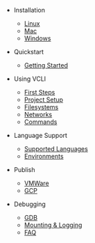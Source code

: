 <!-- docs/_sidebar.md -->

- Installation
	- [Linux](install/install_linux.md)
	- [Mac](install/install_mac.md)
	- [Windows](install/install_win.md)

- Quickstart
	- [Getting Started](quick/quick.md)

- Using VCLI
	- [First Steps](vcli/vcli.md)
	- [Project Setup](vcli/conf.md)
	- [Filesystems](vcli/fs.md)
	- [Networks](vcli/network.md)
	- [Commands](vcli/cmds.md)
- Language Support
	- [Supported Languages](lang/general.md)
	- [Environments](/lang/general?id=managing-environments)
- Publish
	- [VMWare](publish/vmware.md)
	- [GCP](publish/gcp.md)	
- Debugging
	- [GDB](debug/gdb.md)
	- [Mounting & Logging](debug/log.md)
	- [FAQ](debug/faq.md)
	
